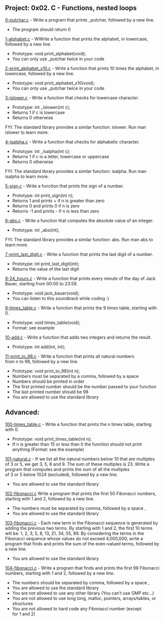 ## Project: 0x02. C - Functions, nested loops

[0-putchar.c](./0-putchar.c) - Write a program that prints _putchar, followed by a new line.

* The program should return 0

[1-alphabet.c](./1-alphabet.c) - WWrite a function that prints the alphabet, in lowercase, followed by a new line.

* Prototype: void print_alphabet(void);
* You can only use _putchar twice in your code

[2-print_alphabet_x10.c](./2-print_alphabet_x10.c) - Write a function that prints 10 times the alphabet, in lowercase, followed by a new line.
* Prototype: void print_alphabet_x10(void);
* You can only use _putchar twice in your code

[3-islower.c](./3-islower.c) - Write a function that checks for lowercase character.

* Prototype: int _islower(int c);
* Returns 1 if c is lowercase
* Returns 0 otherwise

FYI: The standard library provides a similar function: islower. Run man islower to learn more.

[4-isalpha.c](./4-isalpha.c) - Write a function that checks for alphabetic character.

* Prototype: int _isalpha(int c);
* Returns 1 if c is a letter, lowercase or uppercase
* Returns 0 otherwise

FYI: The standard library provides a similar function: isalpha. Run man isalpha to learn more.

[5-sign.c](./5-sign.c) - Write a function that prints the sign of a number.

* Prototype: int print_sign(int n);
* Returns 1 and prints + if n is greater than zero
* Returns 0 and prints 0 if n is zero
* Returns -1 and prints - if n is less than zero

[6-abs.c](./6-abs.c) - Write a function that computes the absolute value of an integer.

* Prototype: int _abs(int);

FYI: The standard library provides a similar function: abs. Run man abs to learn more.

[7-print_last_digit.c](./7-print_last_digit.c) - Write a function that prints the last digit of a number.

* Prototype: int print_last_digit(int);
* Returns the value of the last digit

[8-24_hours.c](./8-24_hours.c) - Write a function that prints every minute of the day of Jack Bauer, starting from 00:00 to 23:59.

* Prototype: void jack_bauer(void);
* You can listen to this soundtrack while coding :)

[9-times_table.c](./9-times_table.c) - Write a function that prints the 9 times table, starting with 0.

* Prototype: void times_table(void);
* Format: see example

[10-add.c](./10-add.c) - Write a function that adds two integers and returns the result.

* Prototype: int add(int, int);

[11-print_to_98.c](./11-print_to_98.c) - Write a function that prints all natural numbers from n to 98, followed by a new line.

* Prototype: void print_to_98(int n);
* Numbers must be separated by a comma, followed by a space
* Numbers should be printed in order
* The first printed number should be the number passed to your function
* The last printed number should be 98
* You are allowed to use the standard library

## Advanced:

[100-times_table.c](./100-times_table.c) - Write a function that prints the n times table, starting with 0.

* Prototype: void print_times_table(int n);
* If n is greater than 15 or less than 0 the function should not print anything 
(Format: see the example)

[101-natural.c](./101-natural.c) - If we list all the natural numbers below 10 that are multiples of 3 or 5, we get 3, 5, 6 and 9. The sum of these multiples is 23. Write a program that computes and prints the sum of all the multiples of 3 or 5 below 1024 (excluded), followed by a new line.

* You are allowed to use the standard library

[102-fibonacci.c](./102-fibonacci.c)
Write a program that prints the first 50 Fibonacci numbers, starting with 1 and 2, followed by a new line.

* The numbers must be separated by comma, followed by a space , 
* You are allowed to use the standard library

[103-fibonacci.c](./103-fibonacci.c) - Each new term in the Fibonacci sequence is generated by adding the previous two terms. By starting with 1 and 2, the first 10 terms will be: 1, 2, 3, 5, 8, 13, 21, 34, 55, 89. By considering the terms in the Fibonacci sequence whose values do not exceed 4,000,000, write a program that finds and prints the sum of the even-valued terms, followed by a new line.

* You are allowed to use the standard library

[104-fibonacci.c](./104-fibonacci.c) - Write a program that finds and prints the first 98 Fibonacci numbers, starting with 1 and 2, followed by a new line.

* The numbers should be separated by comma, followed by a space ,
* You are allowed to use the standard library
* You are not allowed to use any other library (You can’t use GMP etc…)
* You are not allowed to use long long, malloc, pointers, arrays/tables, or structures
* You are not allowed to hard code any Fibonacci number (except for 1 and 2)
